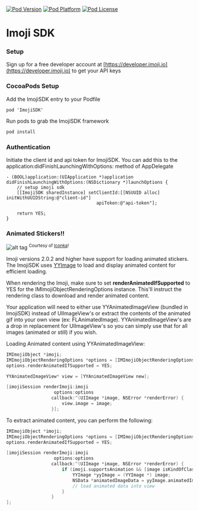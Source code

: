 [![Pod Version](http://img.shields.io/cocoapods/v/ImojiSDK.svg?style=flat)](http://cocoadocs.org/docsets/ImojiSDK/)
[![Pod Platform](http://img.shields.io/cocoapods/p/ImojiSDK.svg?style=flat)](http://cocoadocs.org/docsets/ImojiSDK/)
[![Pod License](http://img.shields.io/cocoapods/l/ImojiSDK.svg?style=flat)](https://github.com/imojiengineering/imoji-ios-sdk/blob/master/LICENSE.md)

# Imoji SDK

### Setup

Sign up for a free developer account at [https://developer.imoji.io](https://developer.imoji.io) to get your API keys

### CocoaPods Setup

Add the ImojiSDK entry to your Podfile

```
pod 'ImojiSDK'
```

Run pods to grab the ImojiSDK framework

```bash
pod install
```

### Authentication

Initiate the client id and api token for ImojiSDK. You can add this to the application:didFinishLaunchingWithOptions: method of AppDelegate

```
- (BOOL)application:(UIApplication *)application didFinishLaunchingWithOptions:(NSDictionary *)launchOptions {
    // setup imoji sdk
    [[ImojiSDK sharedInstance] setClientId:[[NSUUID alloc] initWithUUIDString:@"client-id"]
                                  apiToken:@"api-token"];

    return YES;
}
```

### Animated Stickers!!
![alt tag](https://media.imoji.io/10e/10ee60f8-6c68-43f8-9e2c-fca6e2b285ed/animated-150.gif)
<sup>Courtesy of [Iconka](https://artists.imoji.io/pack/70f52120552ad2830f67b0ddcb764277ra1721)!</sup>

Imoji versions 2.0.2 and higher have support for loading animated stickers. The ImojiSDK uses [YYImage](https://github.com/ibireme/YYImage) to load and display animated content for efficient loading.

When rendering the Imoji, make sure to set **renderAnimatedIfSupported** to YES for the IMImojiObjectRenderingOptions instance. This'll instruct the rendering class to download and render animated content.

Your application will need to either use YYAnimatedImageView (bundled in ImojiSDK) instead of UIImageView's or extract the contents of the animated gif into your own view (ex: FLAnimatedImage). YYAnimatedImageView's are a drop in replacement for UIImageView's so you can simply use that for all images (animated or still) if you wish.

Loading Animated content using YYAnimatedImageView:

```objective-c
IMImojiObject *imoji;
IMImojiObjectRenderingOptions *options = [IMImojiObjectRenderingOptions optionsWithRenderSize:IMImojiObjectRenderSizeThumbnail];
options.renderAnimatedIfSupported = YES;

YYAnimatedImageView* view = [YYAnimatedImageView new];

[imojiSession renderImoji:imoji
                  options:options
                 callback:^(UIImage *image, NSError *renderError) {
                     view.image = image;
                 }];

```

To extract animated content, you can perform the following:

```objective-c
IMImojiObject *imoji;
IMImojiObjectRenderingOptions *options = [IMImojiObjectRenderingOptions optionsWithRenderSize:IMImojiObjectRenderSizeThumbnail];
options.renderAnimatedIfSupported = YES;

[imojiSession renderImoji:imoji
                  options:options
                 callback:^(UIImage *image, NSError *renderError) {
                     if (imoji.supportsAnimation && [image isKindOfClass:[YYImage class]]) {
                         YYImage *yyImage = (YYImage *) image;
                         NSData *animatedImageData = yyImage.animatedImageData;
                         // load animated data into view
                     }
                 }
];

```
